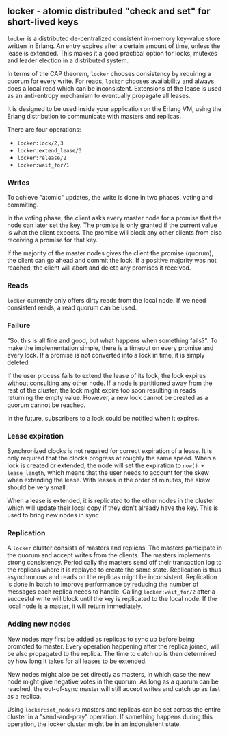 ## locker - atomic distributed "check and set" for short-lived keys

`locker` is a distributed de-centralized consistent in-memory
key-value store written in Erlang. An entry expires after a certain
amount of time, unless the lease is extended. This makes it a good
practical option for locks, mutexes and leader election in a
distributed system.

In terms of the CAP theorem, `locker` chooses consistency by requiring
a quorum for every write. For reads, `locker` chooses availability and
always does a local read which can be inconsistent. Extensions of the
lease is used as an anti-entropy mechanism to eventually propagate all
leases.

It is designed to be used inside your application on the Erlang VM,
using the Erlang distribution to communicate with masters and
replicas.

There are four operations:

 * `locker:lock/2,3`
 * `locker:extend_lease/3`
 * `locker:release/2`
 * `locker:wait_for/1`


### Writes

To achieve "atomic" updates, the write is done in two phases, voting and
commiting.

In the voting phase, the client asks every master node for a promise
that the node can later set the key. The promise is only granted if
the current value is what the client expects. The promise will block
any other clients from also receiving a promise for that key.

If the majority of the master nodes gives the client the promise
(quorum), the client can go ahead and commit the lock. If a positive
majority was not reached, the client will abort and delete any
promises it received.

### Reads

`locker` currently only offers dirty reads from the local node. If we
need consistent reads, a read quorum can be used.


### Failure

"So, this is all fine and good, but what happens when something
fails?". To make the implementation simple, there is a timeout on
every promise and every lock. If a promise is not converted into a
lock in time, it is simply deleted.

If the user process fails to extend the lease of its lock, the lock
expires without consulting any other node. If a node is partitioned
away from the rest of the cluster, the lock might expire too soon
resulting in reads returning the empty value. However, a new lock
cannot be created as a quorum cannot be reached.

In the future, subscribers to a lock could be notified when it expires.


### Lease expiration

Synchronized clocks is not required for correct expiration of a
lease. It is only required that the clocks progress at roughly the
same speed. When a lock is created or extended, the node will set the
expiration to `now() + lease_length`, which means that the user needs
to account for the skew when extending the lease. With leases in the
order of minutes, the skew should be very small.

When a lease is extended, it is replicated to the other nodes in the
cluster which will update their local copy if they don't already have
the key. This is used to bring new nodes in sync.

### Replication

A `locker` cluster consists of masters and replicas. The masters
participate in the quorum and accept writes from the clients. The
masters implements strong consistency. Periodically the masters send
off their transaction log to the replicas where it is replayed to
create the same state. Replication is thus asynchronous and reads on
the replicas might be inconsistent. Replication is done in batch to
improve performance by reducing the number of messages each replica
needs to handle. Calling `locker:wait_for/2` after a succesful write
will block until the key is replicated to the local node. If the local
node is a master, it will return immediately.


### Adding new nodes

New nodes may first be added as replicas to sync up before being
promoted to master. Every operation happening after the replica
joined, will be also propagated to the replica. The time to catch up
is then determined by how long it takes for all leases to be extended.

New nodes might also be set directly as masters, in which case the new
node might give negative votes in the quorum. As long as a quorum can
be reached, the out-of-sync master will still accept writes and catch
up as fast as a replica.

Using `locker:set_nodes/3` masters and replicas can be set across the
entire cluster in a "send-and-pray" operation. If something happens
during this operation, the locker cluster might be in an inconsistent
state.
